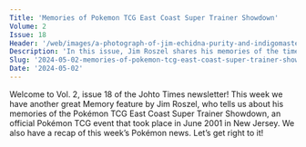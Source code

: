 ```yaml
---
Title: 'Memories of Pokemon TCG East Coast Super Trainer Showdown'
Volume: 2
Issue: 18
Header: '/web/images/a-photograph-of-jim-echidna-purity-and-indigomaster-at-the-pokemon-tcg-east-coast-super-trainer-show.jpeg'
Description: 'In this issue, Jim Roszel shares his memories of the time he attended the Pokémon TCG East Coast Super Trainer Showdown in June 2001. We also have a Pokémon news recap from over the past week!'
Slug: '2024-05-02-memories-of-pokemon-tcg-east-coast-super-trainer-showdown'
Date: '2024-05-02'
---
```

Welcome to Vol. 2, issue 18 of the Johto Times newsletter! This week we have another great Memory feature by Jim Roszel, who tells us about his memories of the Pokémon TCG East Coast Super Trainer Showdown, an official Pokémon TCG event that took place in June 2001 in New Jersey. We also have a recap of this week’s Pokémon news. Let’s get right to it!